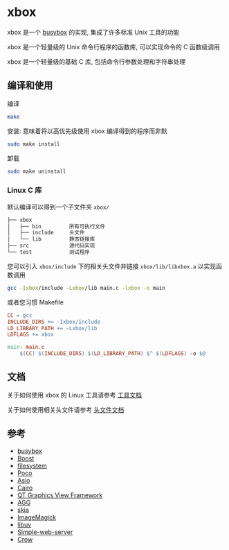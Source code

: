# xbox

xbox 是一个 [busybox](https://busybox.net/) 的实现, 集成了许多标准 Unix 工具的功能

xbox 是一个轻量级的 Unix 命令行程序的函数库, 可以实现命令的 C 函数级调用

xbox 是一个轻量级的基础 C 库, 包括命令行参数处理和字符串处理

## 编译和使用

编译

```bash
make
```

安装: 意味着将以高优先级使用 xbox 编译得到的程序而非默

```bash
sudo make install
```

卸载

```bash
sudo make uninstall
```

### Linux C 库

默认编译可以得到一个子文件夹 `xbox/`

```bash
├── xbox
│   ├── bin         所有可执行文件
│   ├── include     头文件
│   └── lib         静态链接库
├── src             源代码实现
└── test            测试程序
```

您可以引入 `xbox/include` 下的相关头文件并链接 `xbox/lib/libxbox.a` 以实现函数调用

```bash
gcc -Ixbox/include -Lxbox/lib main.c -lxbox -o main
```

或者您习惯 Makefile

```Makefile
CC = gcc
INCLUDE_DIRS += -Ixbox/include
LD_LIBRARY_PATH += -Lxbox/lib
LDFLAGS += xbox

main: main.c
    $(CC) $(INCLUDE_DIRS) $(LD_LIBRARY_PATH) $^ $(LDFLAGS) -o $@
```

## 文档

关于如何使用 xbox 的 Linux 工具请参考 [工具文档](https://luzhixing12345.github.io/xbox)

关于如何使用相关头文件请参考 [头文件文档](https://luzhixing12345.github.io/xbox)

## 参考

- [busybox](https://busybox.net/)
- [Boost](https://www.boost.org/)
- [filesystem](https://en.cppreference.com/w/cpp/filesystem)
- [Poco](https://github.com/pocoproject/poco)
- [Asio](https://think-async.com/Asio/)
- [Cairo](https://www.cairographics.org/)
- [QT Graphics View Framework](https://doc.qt.io/qt-6/graphicsview.html)
- [AGG](https://github.com/ghaerr/agg-2.6)
- [skia](https://skia.org/)
- [ImageMagick](https://imagemagick.org/script/magick++.php)
- [libuv](https://github.com/libuv/libuv)
- [Simple-web-server](https://github.com/eidheim/Simple-Web-Server)
- [Crow](https://crowcpp.org/master/)